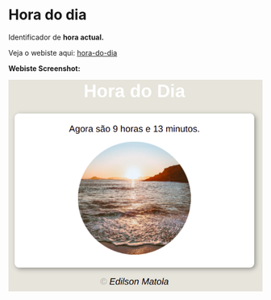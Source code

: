 # Hora do dia

Identificador de **hora actual.**

Veja o webiste aqui: [hora-do-dia](https://edilsonmatola.github.io/hora_do_dia_curso-em-video/)


**Webiste Screenshot:**


![](images/media/hora-do-dia.png)